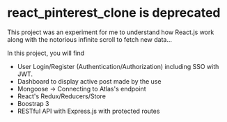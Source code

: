 # react_pinterest_clone is deprecated 


This project was an experiment for me to understand how React.js work along with the notorious infinite scroll to fetch new data...

In this project, you will find

-   User Login/Register (Authentication/Authorization) including SSO with JWT.
-   Dashboard to display active post made by the use
-   Mongoose -> Connecting to Atlas's endpoint
-   React's Redux/Reducers/Store
-   Boostrap 3
-   RESTful API with Express.js with protected routes 
